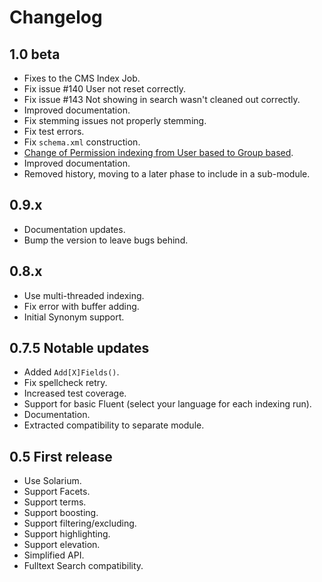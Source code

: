 # Changelog

## 1.0 beta

- Fixes to the CMS Index Job.
- Fix issue #140 User not reset correctly.
- Fix issue #143 Not showing in search wasn't cleaned out correctly.
- Improved documentation.
- Fix stemming issues not properly stemming.
- Fix test errors.
- Fix `schema.xml` construction.
- [Change of Permission indexing from User based to Group based](../08-View-Permissions.md).
- Improved documentation.
- Removed history, moving to a later phase to include in a sub-module.

## 0.9.x

- Documentation updates.
- Bump the version to leave bugs behind.

## 0.8.x

- Use multi-threaded indexing.
- Fix error with buffer adding.
- Initial Synonym support.

## 0.7.5 Notable updates

- Added `Add[X]Fields()`.
- Fix spellcheck retry.
- Increased test coverage.
- Support for basic Fluent (select your language for each indexing run).
- Documentation.
- Extracted compatibility to separate module.

## 0.5 First release

- Use Solarium.
- Support Facets.
- Support terms.
- Support boosting.
- Support filtering/excluding.
- Support highlighting.
- Support elevation.
- Simplified API.
- Fulltext Search compatibility.
